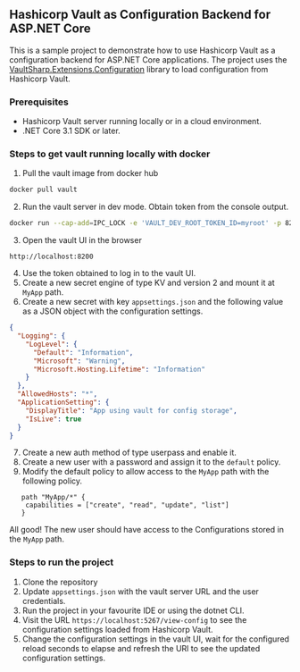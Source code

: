 ## Hashicorp Vault as Configuration Backend for ASP.NET Core
This is a sample project to demonstrate how to use Hashicorp Vault as a configuration backend for ASP.NET Core applications. The project uses the [VaultSharp.Extensions.Configuration](https://github.com/MrZoidberg/VaultSharp.Extensions.Configuration) library to load configuration from Hashicorp Vault.

### Prerequisites
- Hashicorp Vault server running locally or in a cloud environment.
- .NET Core 3.1 SDK or later.

### Steps to get vault running locally with docker
1. Pull the vault image from docker hub
```bash
docker pull vault
```
2. Run the vault server in dev mode. Obtain token from the console output.
```bash
docker run --cap-add=IPC_LOCK -e 'VAULT_DEV_ROOT_TOKEN_ID=myroot' -p 8200:8200 vault
```
3. Open the vault UI in the browser
```
http://localhost:8200
```
4. Use the token obtained to log in to the vault UI.
5. Create a new secret engine of type KV and version 2 and mount it at `MyApp` path.
6. Create a new secret with key `appsettings.json` and  the following value as a JSON object with the configuration settings.
```json
{
  "Logging": {
    "LogLevel": {
      "Default": "Information",
      "Microsoft": "Warning",
      "Microsoft.Hosting.Lifetime": "Information"
    }
  },
  "AllowedHosts": "*",
  "ApplicationSetting": {
    "DisplayTitle": "App using vault for config storage",
    "IsLive": true
  }
}
```
7. Create a new auth method of type userpass and enable it.
8. Create a new user with a password and assign it to the `default` policy.
9. Modify the default policy to allow access to the `MyApp` path with the following policy.
```hcl
   path "MyApp/*" {
    capabilities = ["create", "read", "update", "list"]
   }
```

All good! The new user should have access to the Configurations stored in the `MyApp` path.

### Steps to run the project
1. Clone the repository
2. Update `appsettings.json` with the vault server URL and the user credentials.
3. Run the project in your favourite IDE or using the dotnet CLI.
4. Visit the URL `https://localhost:5267/view-config` to see the configuration settings loaded from Hashicorp Vault.
5. Change the configuration settings in the vault UI, wait for the configured reload seconds to elapse and refresh the URl to see the updated configuration settings.

